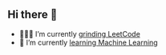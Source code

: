 ## Hi there 👋

- 👨🏻‍💻 I’m currently [grinding LeetCode](https://github.com/ant-iac/leetcode-solutions)
- 🌱 I’m currently [learning Machine Learning](https://github.com/ant-iac/learning-machine-learning)

<!--
**ant-iac/ant-iac** is a ✨ _special_ ✨ repository because its `README.md` (this file) appears on your GitHub profile.

Here are some ideas to get you started:

- 🔭 I’m currently working on ...
- 🌱 I’m currently learning ...
- 👯 I’m looking to collaborate on ...
- 🤔 I’m looking for help with ...
- 💬 Ask me about ...
- 📫 How to reach me: ...
- ⚡ Fun fact: my avatar is generated with [realcyguy/trianglify-generator](https://github.com/realcyguy/trianglify-generator)
-->
